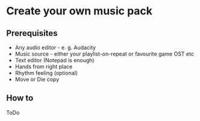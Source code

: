 # Create your own music pack

## Prerequisites
* Any audio editor - e. g. Audacity
* Music source - either your playlist-on-repeat or favourite game OST etc
* Text editor (Notepad is enough)
* Hands from right place
* Rhythm feeling (optional)
* Move or Die copy

## How to
ToDo

